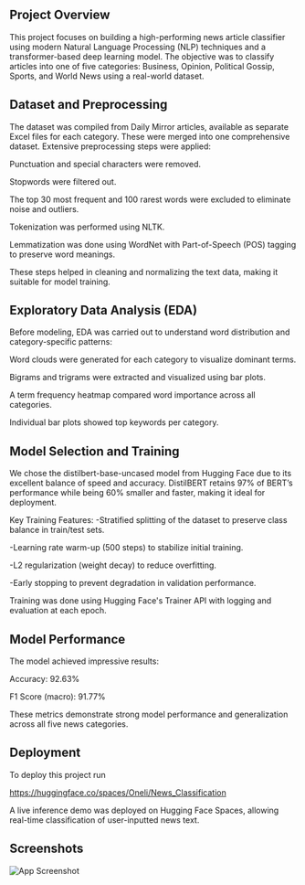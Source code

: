 
## Project Overview

This project focuses on building a high-performing news article classifier using modern Natural Language Processing (NLP) techniques and a transformer-based deep learning model. The objective was to classify articles into one of five categories: Business, Opinion, Political Gossip, Sports, and World News using a real-world dataset.
## Dataset and Preprocessing

The dataset was compiled from Daily Mirror articles, available as separate Excel files for each category. These were merged into one comprehensive dataset. Extensive preprocessing steps were applied:

Punctuation and special characters were removed.

Stopwords were filtered out.

The top 30 most frequent and 100 rarest words were excluded to eliminate noise and outliers.

Tokenization was performed using NLTK.

Lemmatization was done using WordNet with Part-of-Speech (POS) tagging to preserve word meanings.

These steps helped in cleaning and normalizing the text data, making it suitable for model training.
##  Exploratory Data Analysis (EDA)

Before modeling, EDA was carried out to understand word distribution and category-specific patterns:

Word clouds were generated for each category to visualize dominant terms.

Bigrams and trigrams were extracted and visualized using bar plots.

A term frequency heatmap compared word importance across all categories.

Individual bar plots showed top keywords per category.
## Model Selection and Training

We chose the distilbert-base-uncased model from Hugging Face due to its excellent balance of speed and accuracy. DistilBERT retains 97% of BERT’s performance while being 60% smaller and faster, making it ideal for deployment.

Key Training Features:
-Stratified splitting of the dataset to preserve class balance in train/test sets.

-Learning rate warm-up (500 steps) to stabilize initial training.

-L2 regularization (weight decay) to reduce overfitting.

-Early stopping to prevent degradation in validation performance.

Training was done using Hugging Face's Trainer API with logging and evaluation at each epoch.


## Model Performance

The model achieved impressive results:

Accuracy: 92.63%

F1 Score (macro): 91.77%

These metrics demonstrate strong model performance and generalization across all five news categories.
## Deployment

To deploy this project run

https://huggingface.co/spaces/Oneli/News_Classification

A live inference demo was deployed on Hugging Face Spaces, allowing real-time classification of user-inputted news text. 

## Screenshots

![App Screenshot](https://via.placeholder.com/468x300?text=App+Screenshot+Here)


